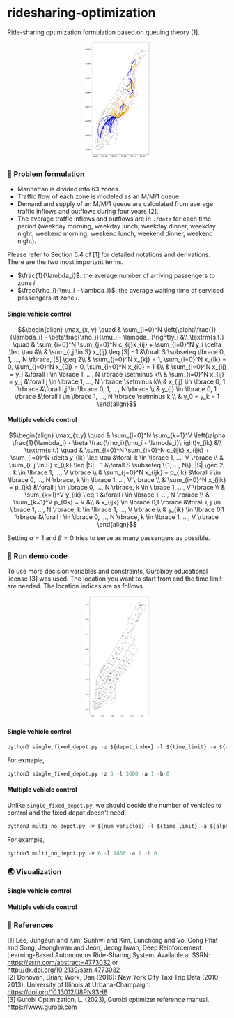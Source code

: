 # ridesharing-optimization
Ride-sharing optimization formulation based on queuing theory [1].
<div align="center">
    <img src="./img/flow_map.svg" alt="demand flow" width="150">
</div>

### :memo: Problem formulation

- Manhattan is divided into 63 zones.
- Traffic flow of each zone is modeled as an M/M/1 queue.
- Demand and supply of an M/M/1 queue are calculated from average traffic inflows and outflows during four years [2].
- The average traffic inflows and outflows are in `./data` for each time period (weekday morning, weekday lunch, weekday dinner, weekday night, weekend morning, weekend lunch, weekend dinner, weekend night).

Please refer to Section 5.4 of [1] for detailed notations and derivations. There are the two most important terms.
- $\frac{1}{\lambda_i}$: the average number of arriving passengers to zone $i$.
- $\frac{\rho_i}{\mu_i - \lambda_i}$: the average waiting time of serviced passengers at zone $i$.

#### Single vehicle control
$$\begin{align}
\max_{x, y} \quad & \sum_{i=0}^N \left(\alpha\frac{1}{\lambda_i} - \beta\frac{\rho_i}{\mu_i - \lambda_i}\right)y_i &\\
\textrm{s.t.} \quad 
& \sum_{i=0}^N \sum_{j=0}^N c_{ij}x_{ij} + \sum_{i=0}^N y_i \delta \leq \tau &\\
& \sum_{i,j \in S} x_{ij} \leq |S| - 1 &\forall S \subseteq \lbrace 0, 1, ..., N \rbrace, |S| \geq 2\\
& \sum_{j=0}^N x_{kj} = 1, \sum_{i=0}^N x_{ik} = 0, \sum_{j=0}^N x_{0j} = 0, \sum_{i=0}^N x_{i0} = 1 &\\
& \sum_{j=0}^N x_{ij} = y_i &\forall i \in \lbrace 1, ..., N \rbrace \setminus k\\
& \sum_{i=0}^N x_{ij} = y_j &\forall j \in \lbrace 1, ..., N \rbrace \setminus k\\
& x_{ij} \in \lbrace 0, 1 \rbrace &\forall i,j \in \lbrace 0, 1, ..., N \rbrace \\
& y_{i} \in \lbrace 0, 1 \rbrace &\forall i \in \lbrace 1, ..., N \rbrace \setminus k \\
& y_0 = y_k = 1
\end{align}$$
#### Multiple vehicle control
$$\begin{align}
        \max_{x,y} \quad & \sum_{i=0}^N \sum_{k=1}^V \left(\alpha \frac{1}{\lambda_i} - \beta \frac{\rho_i}{\mu_i - \lambda_i}\right)y_{ik} &\\
        \textrm{s.t.} \quad & \sum_{i=0}^N \sum_{j=0}^N c_{ijk} x_{ijk} + \sum_{i=0}^N \delta y_{ik} \leq \tau &\forall k \in \lbrace 1, ..., V \rbrace \\
        & \sum_{i, j \in S} x_{ijk} \leq |S| - 1 &\forall S \subseteq \{1, ..., N\}, |S| \geq 2, k \in \lbrace 1, ..., V \rbrace \\
        & \sum_{j=0}^N x_{ijk} = p_{ik} &\forall i \in \lbrace 0, ..., N \rbrace, k \in \lbrace 1, ..., V \rbrace \\
        & \sum_{i=0}^N x_{ijk} = p_{jk} &\forall j \in \lbrace 0, ..., N \rbrace, k \in \lbrace 1, ..., V \rbrace \\ 
        & \sum_{k=1}^V y_{ik} \leq 1 &\forall i \in \lbrace 1, ..., N \rbrace \\
        & \sum_{k=1}^V p_{0k} = V &\\
        & x_{ijk} \in \lbrace 0,1 \rbrace &\forall i, j \in \lbrace 1, ..., N \rbrace, k \in \lbrace 1, ..., V \rbrace \\
        & y_{ik} \in \lbrace 0,1 \rbrace &\forall i \in \lbrace 0, ..., N \rbrace, k \in \lbrace 1, ..., V \rbrace 
    \end{align}$$

Setting $\alpha=1$ and $\beta=0$ tries to serve as many passengers as possible.
### :runner: Run demo code
To use more decision variables and constraints, Gurobipy educational license [3] was used.
The location you want to start from and the time limit are needed. The location indices are as follows.
<div align="center">
    <img src="./img/depot.svg" alt="demand flow" width="150">
</div>

#### Single vehicle control
```python
python3 single_fixed_depot.py -z ${depot_index} -l ${time_limit} -a ${alpha} -b ${beta}
```
For exmaple,
```python
python3 single_fixed_depot.py -z 3 -l 3600 -a 1 -b 0
```
#### Multiple vehicle control
Unlike `single_fixed_depot.py`, we should decide the number of vehicles to control and the fixed depot doesn't need.
```python
python3 multi_no_depot.py -v ${num_vehicles} -l ${time_limit} -a ${alpha} -b ${beta}
```
For example,
```python
python3 multi_no_depot.py -v 6 -l 1800 -a 1 -b 0
```
### :earth_asia: Visualization

#### Single vehicle control

#### Multiple vehicle control

### :pushpin: References
[1] Lee, Jungeun and Kim, Sunhwi and Kim, Eunchong and Vo, Cong Phat and Song, Jeonghwan and Jeon, Jeong hwan, Deep Reinforcement Learning-Based Autonomous Ride-Sharing System. Available at SSRN: https://ssrn.com/abstract=4773032 or http://dx.doi.org/10.2139/ssrn.4773032  
[2] Donovan, Brian; Work, Dan (2016): New York City Taxi Trip Data (2010-2013). University of Illinois at Urbana-Champaign. https://doi.org/10.13012/J8PN93H8  
[3] Gurobi Optimization, L. (2023), Gurobi optimizer reference manual. https://www.gurobi.com